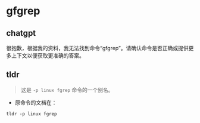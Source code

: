 # gfgrep 
## chatgpt 
很抱歉，根据我的资料，我无法找到命令“gfgrep”。请确认命令是否正确或提供更多上下文以便获取更准确的答案。 

## tldr 
 
> 这是 `-p linux fgrep` 命令的一个别名。

- 原命令的文档在：

`tldr -p linux fgrep`
